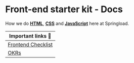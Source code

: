 # Front-end starter kit - Docs

How we do [**HTML**](./html.md), [**CSS**](./css.md) and [**JavaScript**](./javascript.md) here at Springload.

| Important links :book:                                 |
|--------------------------------------------------------|
| [Frontend Checklist](./frontend-checklist.md) |
| [OKRs](./okr.md) |
